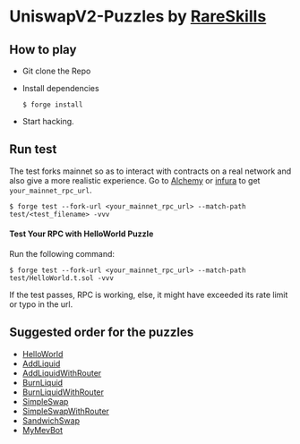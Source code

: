 # UniswapV2-Puzzles by [RareSkills](https://www.rareskills.io)

## How to play

- Git clone the Repo

- Install dependencies
    ```shell
    $ forge install
    ```
- Start hacking.

## Run test

The test forks mainnet so as to interact with contracts on a real network and also give a more realistic experience. Go to [Alchemy](https://alchemy.com) or [infura](https:/infura.io) 
to get `your_mainnet_rpc_url`.
```shell
$ forge test --fork-url <your_mainnet_rpc_url> --match-path test/<test_filename> -vvv
```

#### Test Your RPC with HelloWorld Puzzle

Run the following command:
```shell
$ forge test --fork-url <your_mainnet_rpc_url> --match-path test/HelloWorld.t.sol -vvv
```
If the test passes, RPC is working, else, it might have exceeded its rate limit or typo in the url.

## Suggested order for the puzzles

- [HelloWorld](https://github.com/RareSkills/uniswapV2-puzzles/blob/main/src/HelloWorld.sol)
- [AddLiquid](https://github.com/RareSkills/uniswapV2-puzzles/blob/main/src/AddLiquid.sol)
- [AddLiquidWithRouter](https://github.com/RareSkills/uniswapV2-puzzles/blob/main/src/AddLiquidWithRouter.sol)
- [BurnLiquid](https://github.com/RareSkills/uniswapV2-puzzles/blob/main/src/BurnLiquid.sol)
- [BurnLiquidWithRouter](https://github.com/RareSkills/uniswapV2-puzzles/blob/main/src/BurnLiquidWithRouter.sol)
- [SimpleSwap](https://github.com/RareSkills/uniswapV2-puzzles/blob/main/src/SimpleSwap.sol)
- [SimpleSwapWithRouter](https://github.com/RareSkills/uniswapV2-puzzles/blob/main/src/SimpleSwapWithRouter.sol)
- [SandwichSwap](https://github.com/RareSkills/uniswapV2-puzzles/blob/main/src/SandwichSwap.sol)
- [MyMevBot](https://github.com/RareSkills/uniswapV2-puzzles/blob/main/src/MyMevBot.sol)
